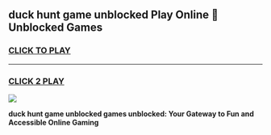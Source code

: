 
## duck hunt game unblocked Play Online 👋 Unblocked Games
<h3>
<a href="https://premium.freeplayer.one?title=duck_hunt_game_unblocked&ref=19F">CLICK TO PLAY</a></h3>
<hr>

<h3>
<a href="https://premium.freeplayer.one?title=duck_hunt_game_unblocked&ref=19F">CLICK 2 PLAY</a>
  
</h3>

<a href="https://premium.freeplayer.one?title=duck_hunt_game_unblocked&ref=19F"><img src="https://clearcache.store/games.png"></a>


**duck hunt game unblocked games unblocked: Your Gateway to Fun and Accessible Online Gaming**
